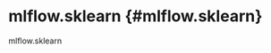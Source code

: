 # mlflow.sklearn {#mlflow.sklearn}

<div class="automodule" markdown="1" members="" undoc-members=""
show-inheritance="">

mlflow.sklearn

</div>
